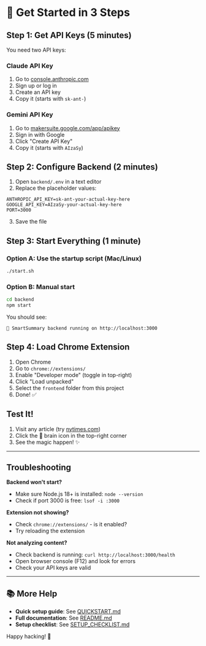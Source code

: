 # 🚀 Get Started in 3 Steps

## Step 1: Get API Keys (5 minutes)

You need two API keys:

### Claude API Key
1. Go to [console.anthropic.com](https://console.anthropic.com/)
2. Sign up or log in
3. Create an API key
4. Copy it (starts with `sk-ant-`)

### Gemini API Key
1. Go to [makersuite.google.com/app/apikey](https://makersuite.google.com/app/apikey)
2. Sign in with Google
3. Click "Create API Key"
4. Copy it (starts with `AIzaSy`)

## Step 2: Configure Backend (2 minutes)

1. Open `backend/.env` in a text editor
2. Replace the placeholder values:

```env
ANTHROPIC_API_KEY=sk-ant-your-actual-key-here
GOOGLE_API_KEY=AIzaSy-your-actual-key-here
PORT=3000
```

3. Save the file

## Step 3: Start Everything (1 minute)

### Option A: Use the startup script (Mac/Linux)

```bash
./start.sh
```

### Option B: Manual start

```bash
cd backend
npm start
```

You should see:
```
🚀 SmartSummary backend running on http://localhost:3000
```

## Step 4: Load Chrome Extension

1. Open Chrome
2. Go to `chrome://extensions/`
3. Enable "Developer mode" (toggle in top-right)
4. Click "Load unpacked"
5. Select the `frontend` folder from this project
6. Done! ✅

## Test It!

1. Visit any article (try [nytimes.com](https://www.nytimes.com))
2. Click the 🧠 brain icon in the top-right corner
3. See the magic happen! ✨

---

## Troubleshooting

**Backend won't start?**
- Make sure Node.js 18+ is installed: `node --version`
- Check if port 3000 is free: `lsof -i :3000`

**Extension not showing?**
- Check `chrome://extensions/` - is it enabled?
- Try reloading the extension

**Not analyzing content?**
- Check backend is running: `curl http://localhost:3000/health`
- Open browser console (F12) and look for errors
- Check your API keys are valid

---

## 📚 More Help

- **Quick setup guide**: See [QUICKSTART.md](./QUICKSTART.md)
- **Full documentation**: See [README.md](./README.md)
- **Setup checklist**: See [SETUP_CHECKLIST.md](./SETUP_CHECKLIST.md)

Happy hacking! 🎉

